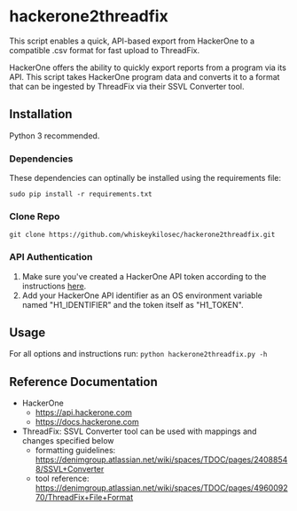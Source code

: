 # hackerone2threadfix
This script enables a quick, API-based export from HackerOne to a compatible .csv format for fast upload to ThreadFix.

HackerOne offers the ability to quickly export reports from a program via its API. This script takes HackerOne program data and converts it to a format that can be ingested by ThreadFix via their SSVL Converter tool.

## Installation
Python 3 recommended.

### Dependencies
These dependencies can optinally be installed using the requirements file:

```
sudo pip install -r requirements.txt
```

### Clone Repo
```
git clone https://github.com/whiskeykilosec/hackerone2threadfix.git
```

### API Authentication
1. Make sure you've created a HackerOne API token according to the instructions [here](https://docs.hackerone.com/programs/api-tokens.html).
2. Add your HackerOne API identifier as an OS environment variable named "H1_IDENTIFIER" and the token itself as "H1_TOKEN".

## Usage
For all options and instructions run: `python hackerone2threadfix.py -h`

## Reference Documentation
- HackerOne
    - https://api.hackerone.com
    - https://docs.hackerone.com
- ThreadFix: SSVL Converter tool can be used with mappings and changes specified below
    - formatting guidelines: https://denimgroup.atlassian.net/wiki/spaces/TDOC/pages/24088548/SSVL+Converter
    - tool reference: https://denimgroup.atlassian.net/wiki/spaces/TDOC/pages/496009270/ThreadFix+File+Format